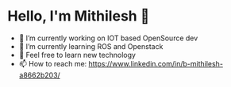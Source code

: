 # Hello, I'm Mithilesh 👋

- 🔭 I’m currently working on IOT based OpenSource dev 
- 🌱 I’m currently learning ROS and Openstack  
- 💬 Feel free to learn new technology 
- 📫 How to reach me: https://www.linkedin.com/in/b-mithilesh-a8662b203/

